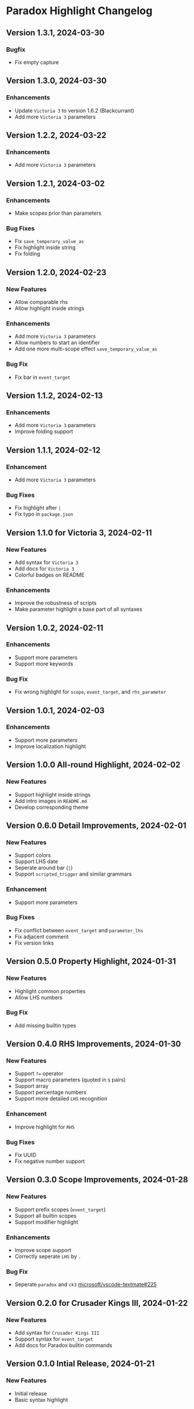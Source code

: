 # Paradox Highlight Changelog

## Version 1.3.1, 2024-03-30

### Bugfix

- Fix empty capture

## Version 1.3.0, 2024-03-30

### Enhancements

- Update `Victoria 3` to version 1.6.2 (Blackcurrant)
- Add more `Victoria 3` parameters

## Version 1.2.2, 2024-03-22

### Enhancements

- Add more `Victoria 3` parameters

## Version 1.2.1, 2024-03-02

### Enhancements

- Make scopes prior than parameters

### Bug Fixes

- Fix `save_temporary_value_as`
- Fix highlight inside string
- Fix folding

## Version 1.2.0, 2024-02-23

### New Features

- Allow comparable rhs
- Allow highlight inside strings

### Enhancements

- Add more `Victoria 3` parameters
- Allow numbers to start an identifier
- Add one more multi-scope effect `save_temporary_value_as`

### Bug Fix

- Fix bar in `event_target`

## Version 1.1.2, 2024-02-13

### Enhancements

- Add more `Victoria 3` parameters
- Improve folding support

## Version 1.1.1, 2024-02-12

### Enhancement

- Add more `Victoria 3` parameters

### Bug Fixes

- Fix highlight after `|`
- Fix typo in `package.json`

## Version 1.1.0 for Victoria 3, 2024-02-11

### New Features

- Add syntax for `Victoria 3`
- Add docs for `Victoria 3`
- Colorful badges on README

### Enhancements

- Improve the robustness of scripts
- Make parameter highlight a base part of all syntaxes

## Version 1.0.2, 2024-02-11

### Enhancements

- Support more parameters
- Support more keywords

### Bug Fix

- Fix wrong highlight for `scope`, `event_target`, and `rhs_parameter`

## Version 1.0.1, 2024-02-03

### Enhancements

- Support more parameters
- Improve localization highlight

## Version 1.0.0 All-round Highlight, 2024-02-02

### New Features

- Support highlight inside strings
- Add intro images in `README.md`
- Develop corresponding theme

## Version 0.6.0 Detail Improvements, 2024-02-01

### New Features

- Support colors
- Support LHS date
- Seperate around bar (`|`)
- Support `scripted_trigger` and similar grammars

### Enhancement

- Support more parameters

### Bug Fixes

- Fix conflict between `event_target` and `parameter_lhs`
- Fix adjacent comment
- Fix version links

## Version 0.5.0 Property Highlight, 2024-01-31

### New Features

- Highlight common properties
- Allow LHS numbers

### Bug Fix

- Add missing builtin types

## Version 0.4.0 RHS Improvements, 2024-01-30

### New Features

- Support `?=` operator
- Support macro parameters (quoted in `$` pairs)
- Support array
- Support percentage numbers
- Support more detailed `LHS` recognition

### Enhancement

- Improve highlight for `RHS`

### Bug Fixes

- Fix UUID
- Fix negative number support

## Version 0.3.0 Scope Improvements, 2024-01-28

### New Features

- Support prefix scopes (`event_target`)
- Support all builtin scopes
- Support modifier highlight

### Enhancements

- Improve scope support
- Correctly seperate `LHS` by `.`

### Bug Fix

- Seperate `paradox` and `ck3` [microsoft/vscode-textmate#225](https://github.com/microsoft/vscode-textmate/issues/225)

## Version 0.2.0 for Crusader Kings III, 2024-01-22

### New Features

- Add syntax for `Crusader Kings III`
- Support syntax for `event_target`
- Add docs for Paradox builtin commands

## Version 0.1.0 Intial Release, 2024-01-21

### New Features

- Initial release
- Basic syntax highlight
